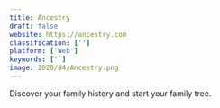 ```yaml
---
title: Ancestry
draft: false 
website: https://ancestry.com
classification: ['']
platform: ['Web']
keywords: ['']
image: 2020/04/Ancestry.png
---
```

Discover your family history and start your family tree.